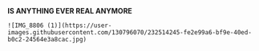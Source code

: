 <html>
  
  <head>
    <title> </title>
  </head>
  
  <body>
    <strong>IS ANYTHING EVER REAL ANYMORE</strong>
    
    ![IMG_8806 (1)](https://user-images.githubusercontent.com/130796070/232514245-fe2e99a6-bf9e-40ed-b0c2-24564e3a8cac.jpg)

    
  </body>
  
</html>

